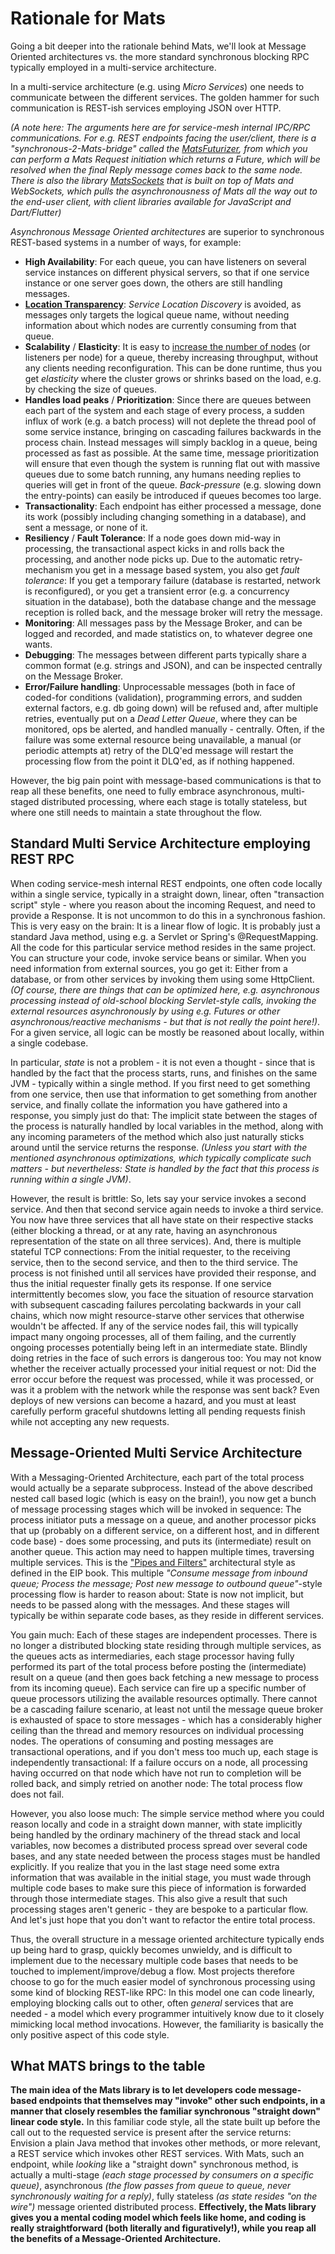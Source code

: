 # Rationale for Mats

Going a bit deeper into the rationale behind Mats, we'll look at Message Oriented architectures vs. the more standard
synchronous blocking RPC typically employed in a multi-service architecture.

In a multi-service architecture (e.g. using <i>Micro Services</i>) one needs to communicate between the different
services. The golden hammer for such communication is REST-ish services employing JSON over HTTP.

*(A note here: The arguments here are for service-mesh internal IPC/RPC communications. For e.g. REST endpoints facing
the user/client, there is a "synchronous-2-Mats-bridge" called
the [MatsFuturizer](mats-util/src/main/java/io/mats3/util/MatsFuturizer.java), from which you can perform a Mats Request
initiation which returns a Future, which will be resolved when the final Reply message comes back to the same node.
There is also the library [MatsSockets](https://github.com/centiservice/matssocket) that is built on top of Mats and
WebSockets, which pulls the asynchronousness of Mats all the way out to the end-user client, with client libraries
available for JavaScript and Dart/Flutter)*

*Asynchronous Message Oriented architectures* are superior to synchronous REST-based systems in a number of ways, for
example:

* **High Availability**: For each queue, you can have listeners on several service instances on different physical
  servers, so that if one service instance or one server goes down, the others are still handling messages.
* **[Location Transparency](http://www.reactivemanifesto.org/glossary#Location-Transparency)**: *Service Location
  Discovery* is avoided, as messages only targets the logical queue name, without needing information about which nodes
  are currently consuming from that queue.
* **Scalability** / **Elasticity**: It is easy
  to [increase the number of nodes](http://www.reactivemanifesto.org/glossary#Replication) (or listeners per node) for a
  queue, thereby increasing throughput, without any clients needing reconfiguration. This can be done runtime, thus you
  get *elasticity* where the cluster grows or shrinks based on the load, e.g. by checking the size of queues.
* **Handles load peaks** / **Prioritization**: Since there are queues between each part of the system and each stage of
  every process, a sudden influx of work (e.g. a batch process) will not deplete the thread pool of some service
  instance, bringing on cascading failures backwards in the process chain. Instead messages will simply backlog in a
  queue, being processed as fast as possible. At the same time, message prioritization will ensure that even though the
  system is running flat out with massive queues due to some batch running, any humans needing replies to queries will
  get in front of the queue. *Back-pressure* (e.g. slowing down the entry-points) can easily be introduced if queues
  becomes too large.
* **Transactionality**: Each endpoint has either processed a message, done its work (possibly including changing
  something in a database), and sent a message, or none of it.
* **Resiliency** / **Fault Tolerance**: If a node goes down mid-way in processing, the transactional aspect kicks in and
  rolls back the processing, and another node picks up. Due to the automatic retry-mechanism you get in a message based
  system, you also get *fault tolerance*: If you get a temporary failure (database is restarted, network is
  reconfigured), or you get a transient error (e.g. a concurrency situation in the database), both the database change
  and the message reception is rolled back, and the message broker will retry the message.
* **Monitoring**: All messages pass by the Message Broker, and can be logged and recorded, and made statistics on, to
  whatever degree one wants.
* **Debugging**: The messages between different parts typically share a common format (e.g. strings and JSON), and can
  be inspected centrally on the Message Broker.
* **Error/Failure handling**: Unprocessable messages (both in face of coded-for conditions (validation), programming
  errors, and sudden external factors, e.g. db going down) will be refused and, after multiple retries, eventually put
  on a *Dead Letter Queue*, where they can be monitored, ops be alerted, and handled manually - centrally. Often, if the
  failure was some external resource being unavailable, a manual (or periodic attempts at) retry of the DLQ'ed message
  will restart the processing flow from the point it DLQ'ed, as if nothing happened.

However, the big pain point with message-based communications is that to reap all these benefits, one need to fully
embrace asynchronous, multi-staged distributed processing, where each stage is totally stateless, but where one still
needs to maintain a state throughout the flow.

## Standard Multi Service Architecture employing REST RPC

When coding service-mesh internal REST endpoints, one often code locally within a single service, typically in a
straight down, linear, often "transaction script" style - where you reason about the incoming Request, and need to
provide a Response. It is not uncommon to do this in a synchronous fashion. This is very easy on the brain: It is a
linear flow of logic. It is probably just a standard Java method, using e.g. a Servlet or Spring's @RequestMapping. All
the code for this particular service method resides in the same project. You can structure your code, invoke service
beans or similar. When you need information from external sources, you go get it: Either from a database, or from other
services by invoking them using some HttpClient. *(Of course, there are things that can be optimized here, e.g.
asynchronous processing instead of old-school blocking Servlet-style calls, invoking the external resources
asynchronously by using e.g. Futures or other asynchronous/reactive mechanisms - but that is not really the point
here!)*. For a given service, all logic can be mostly be reasoned about locally, within a single codebase.

In particular, *state* is not a problem - it is not even a thought - since that is handled by the fact that the process
starts, runs, and finishes on the same JVM - typically within a single method. If you first need to get something from
one service, then use that information to get something from another service, and finally collate the information you
have gathered into a response, you simply just do that: The implicit state between the stages of the process is
naturally handled by local variables in the method, along with any incoming parameters of the method which also just
naturally sticks around until the service returns the response. *(Unless you start with the mentioned asynchronous
optimizations, which typically complicate such matters - but nevertheless: State is handled by the fact that this
process is running within a single JVM)*.

However, the result is brittle: So, lets say your service invokes a second service. And then that second service again
needs to invoke a third service. You now have three services that all have state on their respective stacks (either
blocking a thread, or at any rate, having an asynchronous representation of the state on all three services). And, there
is multiple stateful TCP connections: From the initial requester, to the receiving service, then to the second service,
and then to the third service. The process is not finished until all services have provided their response, and thus the
initial requester finally gets its response. If one service intermittently becomes slow, you face the situation of
resource starvation with subsequent cascading failures percolating backwards in your call chains, which now might
resource-starve other services that otherwise wouldn't be affected. If any of the service nodes fail, this will
typically impact many ongoing processes, all of them failing, and the currently ongoing processes potentially being left
in an intermediate state. Blindly doing retries in the face of such errors is dangerous too: You may not know whether
the receiver actually processed your initial request or not: Did the error occur before the request was processed, while
it was processed, or was it a problem with the network while the response was sent back? Even deploys of new versions
can become a hazard, and you must at least carefully perform graceful shutdowns letting all pending requests finish
while not accepting any new requests.

## Message-Oriented Multi Service Architecture

With a Messaging-Oriented Architecture, each part of the total process would actually be a separate subprocess. Instead
of the above described nested call based logic (which is easy on the brain!), you now get a bunch of message processing
stages which will be invoked in sequence: The process initiator puts a message on a queue, and another processor picks
that up (probably on a different service, on a different host, and in different code base) - does some processing, and
puts its (intermediate) result on another queue. This action may need to happen multiple times, traversing multiple
services. This is
the ["Pipes and Filters"](https://www.enterpriseintegrationpatterns.com/patterns/messaging/PipesAndFilters.html)
architectural style as defined in the EIP book. This multiple *"Consume message from inbound queue; Process the message;
Post new message to outbound queue"*-style processing flow is harder to reason about: State is now not implicit, but
needs to be passed along with the messages. And these stages will typically be within separate code bases, as they
reside in different services.

You gain much: Each of these stages are independent processes. There is no longer a distributed blocking state residing
through multiple services, as the queues acts as intermediaries, each stage processor having fully performed its part of
the total process before posting the (intermediate) result on a queue (and then goes back fetching a new message to
process from its incoming queue). Each service can fire up a specific number of queue processors utilizing the available
resources optimally. There cannot be a cascading failure scenario, at least not until the message queue broker is
exhausted of space to store messages - which has a considerably higher ceiling than the thread and memory resources on
individual processing nodes. The operations of consuming and posting messages are transactional operations, and if you
don't mess too much up, each stage is independently transactional: If a failure occurs on a node, all processing having
occurred on that node which have not run to completion will be rolled back, and simply retried on another node: The
total process flow does not fail.

However, you also loose much: The simple service method where you could reason locally and code in a straight down
manner, with state implicitly being handled by the ordinary machinery of the thread stack and local variables, now
becomes a distributed process spread over several code bases, and any state needed between the process stages must be
handled explicitly. If you realize that you in the last stage need some extra information that was available in the
initial stage, you must wade through multiple code bases to make sure this piece of information is forwarded through
those intermediate stages. This also give a result that such processing stages aren't generic - they are bespoke to a
particular flow. And let's just hope that you don't want to refactor the entire total process.

Thus, the overall structure in a message oriented architecture typically ends up being hard to grasp, quickly becomes
unwieldy, and is difficult to implement due to the necessary multiple code bases that needs to be touched to
implement/improve/debug a flow. Most projects therefore choose to go for the much easier model of synchronous processing
using some kind of blocking REST-like RPC: In this model one can code linearly, employing blocking calls out to other,
often *general* services that are needed - a model which every programmer intuitively know due to it closely mimicking
local method invocations. However, the familiarity is basically the only positive aspect of this code style.

## What MATS brings to the table

**The main idea of the Mats library is to let developers code message-based endpoints that themselves may "invoke" other
such endpoints, in a manner that closely resembles the familiar synchronous "straight down" linear code style.** In this
familiar code style, all the state built up before the call out to the requested service is present after the service
returns: Envision a plain Java method that invokes other methods, or more relevant, a REST service which invokes other
REST services. With Mats, such an endpoint, while *looking* like a "straight down" synchronous method, is actually a
multi-stage *(each stage processed by consumers on a specific queue)*, asynchronous *(the flow passes from queue to
queue, never synchronously waiting for a reply)*, fully stateless *(as state resides "on the wire")* message oriented
distributed process.
**Effectively, the Mats library gives you a mental coding model which feels like home, and coding is really
straightforward (both literally and figuratively!), while you reap all the benefits of a Message-Oriented
Architecture.**
